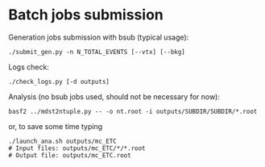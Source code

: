 # Batch jobs submission
Generation jobs submission with bsub (typical usage):
```
./submit_gen.py -n N_TOTAL_EVENTS [--vtx] [--bkg]
```

Logs check:
```
./check_logs.py [-d outputs]
```

Analysis (no bsub jobs used, should not be necessary for now):
```
basf2 ../mdst2ntuple.py -- -o nt.root -i outputs/SUBDIR/SUBDIR/*.root
```
or, to save some time typing
```
./launch_ana.sh outputs/mc_ETC
# Input files: outputs/mc_ETC/*/*.root
# Output file: outputs/mc_ETC.root
```
